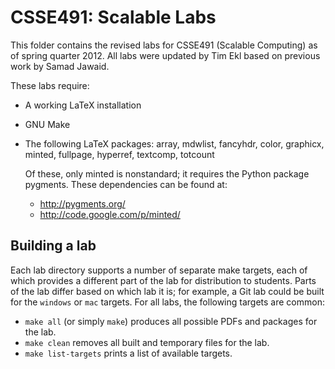 # CSSE491: Scalable Labs

This folder contains the revised labs for CSSE491 (Scalable Computing) as 
of spring quarter 2012. All labs were updated by Tim Ekl based on previous
work by Samad Jawaid.

These labs require:

 - A working LaTeX installation
 - GNU Make
 - The following LaTeX packages: array, mdwlist, fancyhdr, color,
   graphicx, minted, fullpage, hyperref, textcomp, totcount
   
   Of these, only minted is nonstandard; it requires the Python
   package pygments. These dependencies can be found at:
   
    - http://pygments.org/
    - http://code.google.com/p/minted/

## Building a lab

Each lab directory supports a number of separate make targets, each
of which provides a different part of the lab for distribution to
students. Parts of the lab differ based on which lab it is; for example,
a Git lab could be built for the `windows` or `mac` targets. For all 
labs, the following targets are common:

- `make all` (or simply `make`) produces all possible PDFs and packages
  for the lab.
- `make clean` removes all built and temporary files for the lab.
- `make list-targets` prints a list of available targets.
